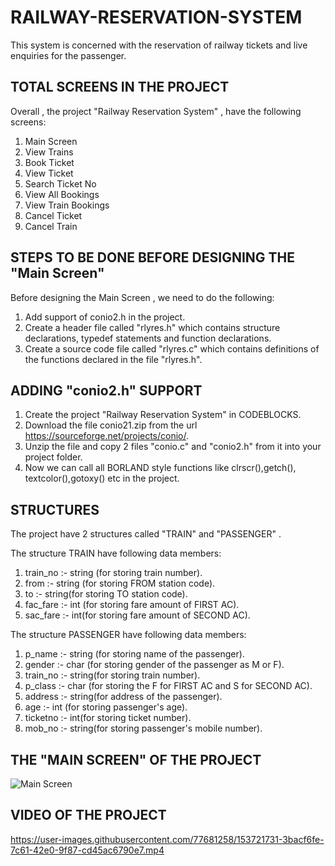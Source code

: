 # RAILWAY-RESERVATION-SYSTEM

This system is concerned with the reservation of railway tickets and live enquiries for the passenger.

## TOTAL SCREENS IN THE PROJECT

Overall , the project "Railway Reservation System" , have the following screens:
1. Main Screen
2. View Trains
3. Book Ticket
4. View Ticket
5. Search Ticket No
6. View All Bookings
7. View Train Bookings
8. Cancel Ticket
9. Cancel Train

## STEPS TO BE DONE BEFORE DESIGNING THE "Main Screen"

Before designing the Main Screen , we need to do the following:
1. Add support of conio2.h in the project.
2. Create a header file called "rlyres.h" which contains structure declarations, typedef statements and function declarations.
3. Create a source code file called "rlyres.c" which contains definitions of the functions declared in the file "rlyres.h". 

## ADDING "conio2.h" SUPPORT
1. Create the project "Railway Reservation System" in CODEBLOCKS.
2. Download the file conio21.zip from the url https://sourceforge.net/projects/conio/.
3. Unzip the file and copy 2 files "conio.c" and "conio2.h" from it into your project folder.
4. Now we can call all BORLAND style functions like clrscr(),getch(), textcolor(),gotoxy() etc in the project.

## STRUCTURES

The project have 2 structures called "TRAIN" and "PASSENGER" .

The structure TRAIN have following data members:
1. train_no :- string (for storing train number).
2. from :- string (for storing FROM station code).
3. to :- string(for storing TO station code).
4. fac_fare :- int (for storing fare amount of FIRST AC).
5. sac_fare :- int(for storing fare amount of SECOND AC). 

The structure PASSENGER have following data members:
1. p_name :- string (for storing name of the passenger).
2. gender :- char (for storing gender of the passenger as M or F).
3. train_no :- string(for storing train number).
4. p_class :- char (for storing the F for FIRST AC and S for SECOND AC).
5. address :- string(for address of the passenger).
6. age :- int (for storing passenger's age).
7. ticketno :- int(for storing ticket number).
8. mob_no :- string(for storing passenger's mobile number).

## THE "MAIN SCREEN" OF THE PROJECT

![Main Screen](https://user-images.githubusercontent.com/77681258/153720843-07c94706-16cd-4c66-9e49-a769adf01457.jpg)

## VIDEO OF THE PROJECT

https://user-images.githubusercontent.com/77681258/153721731-3bacf6fe-7c61-42e0-9f87-cd45ac6790e7.mp4

